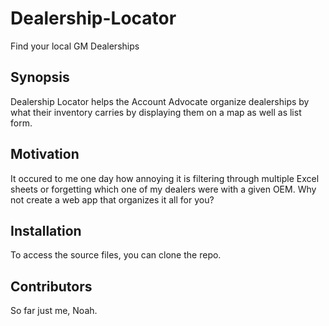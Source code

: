 # Dealership-Locator
Find your local GM Dealerships
## Synopsis

Dealership Locator helps the Account Advocate organize dealerships by what their inventory carries by displaying them on a map as well as list form.

## Motivation

It occured to me one day how annoying it is filtering through multiple Excel sheets or forgetting which one of my dealers were with a given OEM. Why not create a web app that organizes it all for you? 

## Installation

To access the source files, you can clone the repo. 

## Contributors

So far just me, Noah.


